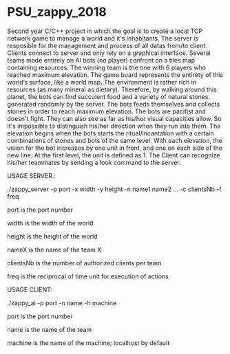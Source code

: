 # PSU_zappy_2018
Second year C/C++ project in which the goal is to create a local TCP network game to manage a world and it's inhabitants. The server is resposible for the management and process of all datas from/to client. Clients connect to server and only rely on a graphical interface.
Several teams made entirely on AI bots (no player) confront on a tiles map containing resources. The winning team is the one with 6 players who reached maximum elevation. The game board represents the entirety of this world’s surface, like a world map. The environment is rather rich in resources (as many mineral as dietary). Therefore, by walking around this planet, the bots can find succulent food and a variety of natural stones. generated randomly by the server. The bots feeds themselves and collects stones in order to reach maximum elevation. The bots are pacifist and doesn't fight. They can also see as far as his/her visual capacities allow. So it's impossible to distinguish his/her direction when they run into them.
The elevation begins when the bots starts the ritual/incantation with a certain combinations of stones and bots of the same level. With each elevation, the vision for the bot increases by one unit in front, and one on each side of the new line. At the first level, the unit is defined as 1. The Client can recognize his/her teammates by sending a look command to the server.



USAGE SERVER :

./zappy_server -p port -x width -y height -n name1 name2 ... -c clientsNb -f freq

port is the port number

width is the width of the world

height is the height of the world

nameX is the name of the team X

clientsNb is the number of authorized clients per team

freq is the reciprocal of time unit for execution of actions



USAGE CLIENT:

./zappy_ai -p port -n name -h machine

port is the port number

name is the name of the team

machine is the name of the machine; localhost by default
